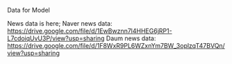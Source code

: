 Data for Model

News data is here;
Naver news data: https://drive.google.com/file/d/1EwBwznn7l4HHEG6jRP1-L7cdoiqUvU3P/view?usp=sharing
Daum news data: https://drive.google.com/file/d/1F8WxR9PL6WZxnYm7BW_3oplzqT47BVQn/view?usp=sharing
